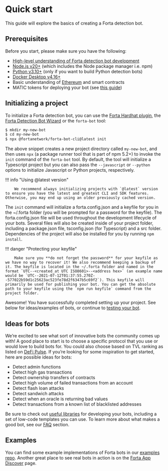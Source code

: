 # Quick start

This guide will explore the basics of creating a Forta detection bot.

## Prerequisites

Before you start, please make sure you have the following:

- [High-level understanding of Forta detection bot development](intro-to-bot-dev.md)
- [Node.js v20+](https://nodejs.org/) (which includes the Node package manager i.e. npm)
- [Python v3.10+](https://www.python.org/) (only if you want to build Python detection bots)
- [Docker Desktop v4.16+](https://docs.docker.com/desktop)
- Basic understanding of [Ethereum](https://ethereum.org/) and smart contracts
- MATIC tokens for deploying your bot (see [this guide](matic.md))

## Initializing a project

To initialize a Forta detection bot, you can use the [Forta Hardhat plugin](hardhat.md), the [Forta Detection Bot Wizard](wizard.md) or the `forta-bot` tool:

```bash
$ mkdir my-new-bot
$ cd my-new-bot
$ npx @fortanetwork/forta-bot-cli@latest init
```

The above snippet creates a new project directory called `my-new-bot`, and then uses `npx` (a package runner tool that is part of npm 5.2+) to invoke the `init` command of the `forta-bot` tool. By default, the tool will initialize a Typescript project but you can also pass the `--javascript` or `--python` options to initialize Javascript or Python projects, respectively.

!!! info "Using @latest version"

        We recommend always initializing projects with `@latest` version to ensure you have the latest and greatest CLI and SDK features. Otherwise, you may end up using an older previously cached version.

The `init` command will initialize a forta.config.json and a keyfile for you in the ~/.forta folder (you will be prompted for a password for the keyfile). The forta.config.json file will be used throughout the development lifecycle of your bots. Several files will also be created inside of your project folder, including a package.json file, tsconfig.json (for Typescript) and a src folder. Dependencies of the project will also be installed for you by running `npm install`.

!!! danger "Protecting your keyfile"

        Make sure you **do not forget the password** for your keyfile as we have no way to recover it! We also recommend keeping a backup of it. The keyfile is located in the ~/.forta folder and named in the format `UTC--<created_at UTC ISO8601>--<address hex>` (an example name would be `UTC--2021-07-12T01:37:55.270Z--577022b59d1c25623ac523fe78d2f6347b5c69f2`). This keyfile will primarily be used for publishing your bot. You can get the absolute path to your keyfile using the `npm run keyfile` command from the project folder.

Awesome! You have successfully completed setting up your project. See below for ideas/examples of bots, or continue to [testing your bot](testing.md).

## Ideas for bots

We’re excited to see what sort of innovative bots the community comes up with! A good place to start is to choose a specific protocol that you use or would love to build bots for. You could also choose based on TVL ranking as listed on [DeFi Pulse](https://www.defipulse.com/). If you’re looking for some inspiration to get started, here are possible ideas for bots:

- Detect admin functions
- Detect high gas transactions
- Detect ownership transfers of contracts
- Detect high volume of failed transactions from an account
- Detect flash loan attacks
- Detect sandwich attacks
- Detect when an oracle is returning bad values
- Detect transactions from a known list of blacklisted addresses

Be sure to check out [useful libraries](useful-libraries.md) for developing your bots, including a set of low-code templates you can use. To learn more about what makes a good bot, see our [FAQ](faq.md#what-makes-a-good-bot) section.

## Examples

You can find some example implementations of Forta bots in our [examples repo](https://github.com/forta-network/forta-bot-examples). Another great place to see real bots in action is on the [Forta App Discover](https://app.forta.network/) page.
